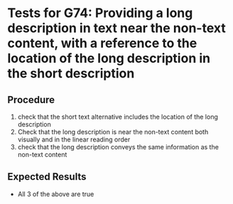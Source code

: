 # Tests for G74: Providing a long description in text near the non-text content, with a reference to the location of the long description in the short description

## Procedure

1. check that the short text alternative includes the location of the long description
2. Check that the long description is near the non-text content both visually and in the linear reading order
3. check that the long description conveys the same information as the non-text content

## Expected Results

- All 3 of the above are true
